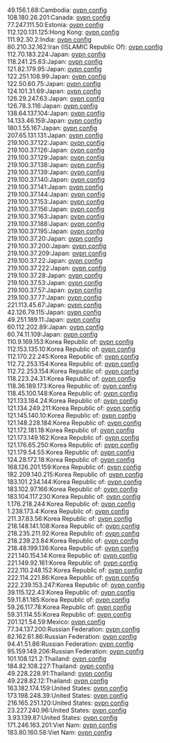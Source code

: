 49.156.1.68:Cambodia: [ovpn config](vpn/49_156_1_68.ovpn)  
108.180.26.201:Canada: [ovpn config](vpn/108_180_26_201.ovpn)  
77.247.111.50:Estonia: [ovpn config](vpn/77_247_111_50.ovpn)  
112.120.131.125:Hong Kong: [ovpn config](vpn/112_120_131_125.ovpn)  
111.92.30.2:India: [ovpn config](vpn/111_92_30_2.ovpn)  
80.210.32.162:Iran (ISLAMIC Republic Of): [ovpn config](vpn/80_210_32_162.ovpn)  
112.70.183.224:Japan: [ovpn config](vpn/112_70_183_224.ovpn)  
118.241.25.63:Japan: [ovpn config](vpn/118_241_25_63.ovpn)  
121.82.179.95:Japan: [ovpn config](vpn/121_82_179_95.ovpn)  
122.251.108.99:Japan: [ovpn config](vpn/122_251_108_99.ovpn)  
122.50.60.75:Japan: [ovpn config](vpn/122_50_60_75.ovpn)  
124.101.31.69:Japan: [ovpn config](vpn/124_101_31_69.ovpn)  
126.29.247.63:Japan: [ovpn config](vpn/126_29_247_63.ovpn)  
126.78.3.116:Japan: [ovpn config](vpn/126_78_3_116.ovpn)  
138.64.137.104:Japan: [ovpn config](vpn/138_64_137_104.ovpn)  
14.133.46.159:Japan: [ovpn config](vpn/14_133_46_159.ovpn)  
180.1.55.167:Japan: [ovpn config](vpn/180_1_55_167.ovpn)  
207.65.131.131:Japan: [ovpn config](vpn/207_65_131_131.ovpn)  
219.100.37.122:Japan: [ovpn config](vpn/219_100_37_122.ovpn)  
219.100.37.126:Japan: [ovpn config](vpn/219_100_37_126.ovpn)  
219.100.37.129:Japan: [ovpn config](vpn/219_100_37_129.ovpn)  
219.100.37.138:Japan: [ovpn config](vpn/219_100_37_138.ovpn)  
219.100.37.139:Japan: [ovpn config](vpn/219_100_37_139.ovpn)  
219.100.37.140:Japan: [ovpn config](vpn/219_100_37_140.ovpn)  
219.100.37.141:Japan: [ovpn config](vpn/219_100_37_141.ovpn)  
219.100.37.144:Japan: [ovpn config](vpn/219_100_37_144.ovpn)  
219.100.37.153:Japan: [ovpn config](vpn/219_100_37_153.ovpn)  
219.100.37.156:Japan: [ovpn config](vpn/219_100_37_156.ovpn)  
219.100.37.163:Japan: [ovpn config](vpn/219_100_37_163.ovpn)  
219.100.37.188:Japan: [ovpn config](vpn/219_100_37_188.ovpn)  
219.100.37.195:Japan: [ovpn config](vpn/219_100_37_195.ovpn)  
219.100.37.20:Japan: [ovpn config](vpn/219_100_37_20.ovpn)  
219.100.37.200:Japan: [ovpn config](vpn/219_100_37_200.ovpn)  
219.100.37.209:Japan: [ovpn config](vpn/219_100_37_209.ovpn)  
219.100.37.22:Japan: [ovpn config](vpn/219_100_37_22.ovpn)  
219.100.37.222:Japan: [ovpn config](vpn/219_100_37_222.ovpn)  
219.100.37.28:Japan: [ovpn config](vpn/219_100_37_28.ovpn)  
219.100.37.53:Japan: [ovpn config](vpn/219_100_37_53.ovpn)  
219.100.37.57:Japan: [ovpn config](vpn/219_100_37_57.ovpn)  
219.100.37.77:Japan: [ovpn config](vpn/219_100_37_77.ovpn)  
221.113.45.67:Japan: [ovpn config](vpn/221_113_45_67.ovpn)  
42.126.79.115:Japan: [ovpn config](vpn/42_126_79_115.ovpn)  
49.251.189.11:Japan: [ovpn config](vpn/49_251_189_11.ovpn)  
60.112.202.89:Japan: [ovpn config](vpn/60_112_202_89.ovpn)  
60.74.11.109:Japan: [ovpn config](vpn/60_74_11_109.ovpn)  
110.9.169.153:Korea Republic of: [ovpn config](vpn/110_9_169_153.ovpn)  
112.153.135.10:Korea Republic of: [ovpn config](vpn/112_153_135_10.ovpn)  
112.170.22.245:Korea Republic of: [ovpn config](vpn/112_170_22_245.ovpn)  
112.72.253.154:Korea Republic of: [ovpn config](vpn/112_72_253_154.ovpn)  
112.72.253.154:Korea Republic of: [ovpn config](vpn/112_72_253_154.ovpn)  
118.223.24.31:Korea Republic of: [ovpn config](vpn/118_223_24_31.ovpn)  
118.36.189.173:Korea Republic of: [ovpn config](vpn/118_36_189_173.ovpn)  
118.45.100.148:Korea Republic of: [ovpn config](vpn/118_45_100_148.ovpn)  
121.133.184.24:Korea Republic of: [ovpn config](vpn/121_133_184_24.ovpn)  
121.134.249.211:Korea Republic of: [ovpn config](vpn/121_134_249_211.ovpn)  
121.145.140.10:Korea Republic of: [ovpn config](vpn/121_145_140_10.ovpn)  
121.148.228.184:Korea Republic of: [ovpn config](vpn/121_148_228_184.ovpn)  
121.172.181.18:Korea Republic of: [ovpn config](vpn/121_172_181_18.ovpn)  
121.173.149.162:Korea Republic of: [ovpn config](vpn/121_173_149_162.ovpn)  
121.176.65.250:Korea Republic of: [ovpn config](vpn/121_176_65_250.ovpn)  
121.179.54.55:Korea Republic of: [ovpn config](vpn/121_179_54_55.ovpn)  
124.28.172.18:Korea Republic of: [ovpn config](vpn/124_28_172_18.ovpn)  
168.126.201.159:Korea Republic of: [ovpn config](vpn/168_126_201_159.ovpn)  
182.209.140.215:Korea Republic of: [ovpn config](vpn/182_209_140_215.ovpn)  
183.101.234.144:Korea Republic of: [ovpn config](vpn/183_101_234_144.ovpn)  
183.102.97.166:Korea Republic of: [ovpn config](vpn/183_102_97_166.ovpn)  
183.104.117.230:Korea Republic of: [ovpn config](vpn/183_104_117_230.ovpn)  
1.176.218.244:Korea Republic of: [ovpn config](vpn/1_176_218_244.ovpn)  
1.238.173.4:Korea Republic of: [ovpn config](vpn/1_238_173_4.ovpn)  
211.37.83.56:Korea Republic of: [ovpn config](vpn/211_37_83_56.ovpn)  
218.148.141.108:Korea Republic of: [ovpn config](vpn/218_148_141_108.ovpn)  
218.235.211.92:Korea Republic of: [ovpn config](vpn/218_235_211_92.ovpn)  
218.239.23.84:Korea Republic of: [ovpn config](vpn/218_239_23_84.ovpn)  
218.48.199.136:Korea Republic of: [ovpn config](vpn/218_48_199_136.ovpn)  
221.140.154.14:Korea Republic of: [ovpn config](vpn/221_140_154_14.ovpn)  
221.149.92.161:Korea Republic of: [ovpn config](vpn/221_149_92_161.ovpn)  
222.110.248.152:Korea Republic of: [ovpn config](vpn/222_110_248_152.ovpn)  
222.114.221.86:Korea Republic of: [ovpn config](vpn/222_114_221_86.ovpn)  
222.239.153.247:Korea Republic of: [ovpn config](vpn/222_239_153_247.ovpn)  
39.115.122.43:Korea Republic of: [ovpn config](vpn/39_115_122_43.ovpn)  
59.11.81.185:Korea Republic of: [ovpn config](vpn/59_11_81_185.ovpn)  
59.26.117.78:Korea Republic of: [ovpn config](vpn/59_26_117_78.ovpn)  
59.31.114.55:Korea Republic of: [ovpn config](vpn/59_31_114_55.ovpn)  
201.121.54.59:Mexico: [ovpn config](vpn/201_121_54_59.ovpn)  
77.34.137.200:Russian Federation: [ovpn config](vpn/77_34_137_200.ovpn)  
82.162.61.86:Russian Federation: [ovpn config](vpn/82_162_61_86.ovpn)  
94.41.51.86:Russian Federation: [ovpn config](vpn/94_41_51_86.ovpn)  
95.159.149.206:Russian Federation: [ovpn config](vpn/95_159_149_206.ovpn)  
101.108.121.2:Thailand: [ovpn config](vpn/101_108_121_2.ovpn)  
184.82.108.227:Thailand: [ovpn config](vpn/184_82_108_227.ovpn)  
49.228.228.91:Thailand: [ovpn config](vpn/49_228_228_91.ovpn)  
49.228.82.12:Thailand: [ovpn config](vpn/49_228_82_12.ovpn)  
163.182.174.159:United States: [ovpn config](vpn/163_182_174_159.ovpn)  
173.198.248.39:United States: [ovpn config](vpn/173_198_248_39.ovpn)  
216.165.251.120:United States: [ovpn config](vpn/216_165_251_120.ovpn)  
23.227.240.96:United States: [ovpn config](vpn/23_227_240_96.ovpn)  
3.93.139.87:United States: [ovpn config](vpn/3_93_139_87.ovpn)  
171.246.163.201:Viet Nam: [ovpn config](vpn/171_246_163_201.ovpn)  
183.80.160.58:Viet Nam: [ovpn config](vpn/183_80_160_58.ovpn)  
